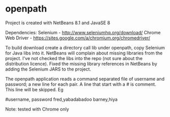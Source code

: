 # openpath
Project is created with NetBeans 8.1 and JavaSE 8

Dependencies:
	Selenium - http://www.seleniumhq.org/download/
	Chrome Web Driver - https://sites.google.com/a/chromium.org/chromedriver/

To build download create a directory call lib under openpath, copy Selenium for Java libs into it. 
NetBeans will complain about missing libraries from the project. I've not checked the libs into the repo (not sure about the distribution licence). Fixed the missing library references in NetBeans by adding the Selenium JARS to the project.

The openpath application reads a command separated file of username and password; a new line for each pair. A line that start with a # is comment. This line will be skipped. Eg

#username, password
fred,yabadabadoo
barney,hiya

Note: tested with Chrome only

